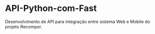 # API-Python-com-Fast
Desenvolvimento de API para integração entre sistema Web e Mobile do projeto Recompor.
